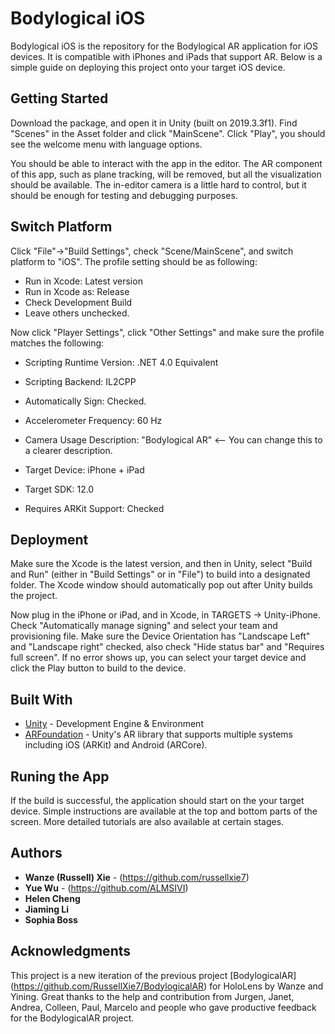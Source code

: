 # Bodylogical iOS

Bodylogical iOS is the repository for the Bodylogical AR application for iOS devices. It is compatible with iPhones and iPads that support AR. Below is a simple guide on deploying this project onto your target iOS device.

## Getting Started

Download the package, and open it in Unity (built on 2019.3.3f1). Find "Scenes" in the Asset folder and click "MainScene". Click "Play", you should see the welcome menu with language options. 

You should be able to interact with the app in the editor. The AR component of this app, such as plane tracking, will be removed, but all the visualization should be available. The in-editor camera is a little hard to control, but it should be enough for testing and debugging purposes.

## Switch Platform

Click "File"->"Build Settings", check "Scene/MainScene", and switch platform to "iOS". The profile setting should be as following:

* Run in Xcode: Latest version
* Run in Xcode as: Release
* Check Development Build
* Leave others unchecked.

Now click "Player Settings", click "Other Settings" and make sure the profile matches the following:

* Scripting Runtime Version: .NET 4.0 Equivalent

* Scripting Backend: IL2CPP

* Automatically Sign: Checked.

* Accelerometer Frequency: 60 Hz

* Camera Usage Description: "Bodylogical AR" <-- You can change this to a clearer description.

* Target Device: iPhone + iPad

* Target SDK: 12.0

* Requires ARKit Support: Checked

## Deployment

Make sure the Xcode is the latest version, and then in Unity, select "Build and Run" (either in "Build Settings" or in "File") to build into a designated folder. The Xcode window should automatically pop out after Unity builds the project.

Now plug in the iPhone or iPad, and in Xcode, in TARGETS -> Unity-iPhone. Check "Automatically manage signing" and select your team and provisioning file. Make sure the Device Orientation has "Landscape Left" and "Landscape right" checked, also check "Hide status bar" and "Requires full screen". If no error shows up, you can select your target device and click the Play button to build to the device.

## Built With

* [Unity](https://unity3d.com/) - Development Engine & Environment
* [ARFoundation](https://docs.unity3d.com/Packages/com.unity.xr.arfoundation@3.1/manual/index.html) - Unity's AR library that supports multiple systems including iOS (ARKit) and Android (ARCore).

## Runing the App

If the build is successful, the application should start on the your target device. Simple instructions are available at the top and bottom parts of the screen. More detailed tutorials are also available at certain stages.

## Authors

* **Wanze (Russell) Xie** - (https://github.com/russellxie7)
* **Yue Wu** - (https://github.com/ALMSIVI)
* **Helen Cheng**
* **Jiaming Li**
* **Sophia Boss**

## Acknowledgments

This project is a new iteration of the previous project [BodylogicalAR] (https://github.com/RussellXie7/BodylogicalAR) for HoloLens by Wanze and Yining. Great thanks to the help and contribution from Jurgen, Janet, Andrea, Colleen, Paul, Marcelo and people who gave productive feedback for the BodylogicalAR project.
